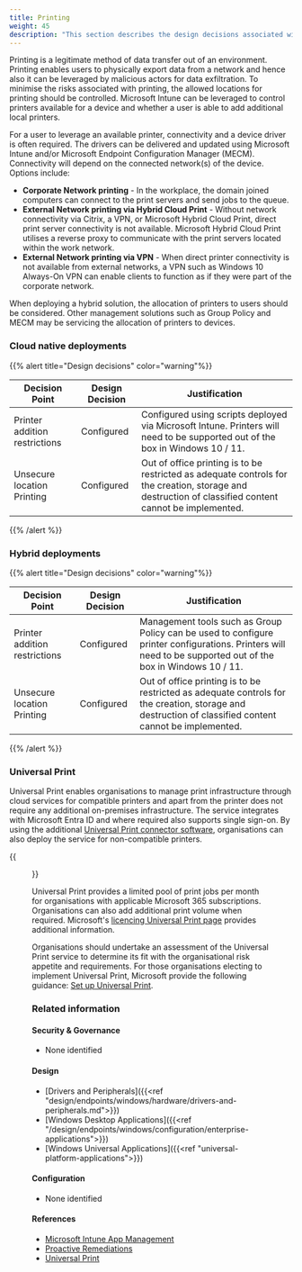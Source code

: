 ```yaml
---
title: Printing
weight: 45
description: "This section describes the design decisions associated with the management of Applications deployed to endpoints for system(s) built using ASD's Blueprint for Secure Cloud."
---
```


Printing is a legitimate method of data transfer out of an environment. Printing enables users to physically export data from a network and hence also it can be leveraged by malicious actors for data exfiltration. To minimise the risks associated with printing, the allowed locations for printing should be controlled. Microsoft Intune can be leveraged to control printers available for a device and whether a user is able to add additional local printers.

For a user to leverage an available printer, connectivity and a device driver is often required. The drivers can be delivered and updated using Microsoft Intune and/or Microsoft Endpoint Configuration Manager (MECM). Connectivity will depend on the connected network(s) of the device. Options include:

* **Corporate Network printing** - In the workplace, the domain joined computers can connect to the print servers and send jobs to the queue.
* **External Network printing via Hybrid Cloud Print** - Without network connectivity via Citrix, a VPN, or Microsoft Hybrid Cloud Print, direct print server connectivity is not available. Microsoft Hybrid Cloud Print utilises a reverse proxy to communicate with the print servers located within the work network.
* **External Network printing via VPN** - When direct printer connectivity is not available from external networks, a VPN such as Windows 10 Always-On VPN can enable clients to function as if they were part of the corporate network.

When deploying a hybrid solution, the allocation of printers to users should be considered. Other management solutions such as Group Policy and MECM may be servicing the allocation of printers to devices.

### Cloud native deployments

{{% alert title="Design decisions" color="warning"%}}

| Decision Point                | Design Decision | Justification                                                                                                                                          |
| ----------------------------- | --------------- | ------------------------------------------------------------------------------------------------------------------------------------------------------ |
| Printer addition restrictions | Configured      | Configured using scripts deployed via Microsoft Intune. Printers will need to be supported out of the box in Windows 10 / 11.                          |
| Unsecure location Printing    | Configured      | Out of office printing is to be restricted as adequate controls for the creation, storage and destruction of classified content cannot be implemented. |

{{% /alert %}}

### Hybrid deployments

{{% alert title="Design decisions" color="warning"%}}

| Decision Point                | Design Decision | Justification                                                                                                                                                |
| ----------------------------- | --------------- | ------------------------------------------------------------------------------------------------------------------------------------------------------------ |
| Printer addition restrictions | Configured      | Management tools such as Group Policy can be used to configure printer configurations. Printers will need to be supported out of the box in Windows 10 / 11. |
| Unsecure location Printing    | Configured      | Out of office printing is to be restricted as adequate controls for the creation, storage and destruction of classified content cannot be implemented.       |

{{% /alert %}}

### Universal Print

Universal Print enables organisations to manage print infrastructure through cloud services for compatible printers and apart from the printer does not require any additional on-premises infrastructure. The service integrates with Microsoft Entra ID and where required also supports single sign-on. By using the additional [Universal Print connector software](https://learn.microsoft.com/universal-print/fundamentals/universal-print-connector-overview), organisations can also deploy the service for non-compatible printers. 

{{<figure src="https://learn.microsoft.com/universal-print/fundamentals/media/architecture-diagram.png" title="Universal Print Architecture">}}

Universal Print provides a limited pool of print jobs per month for organisations with applicable Microsoft 365 subscriptions. Organisations can also add additional print volume when required. Microsoft's [licencing Universal Print page](https://learn.microsoft.com/universal-print/fundamentals/universal-print-license) provides additional information.

Organisations should undertake an assessment of the Universal Print service to determine its fit with the organisational risk appetite and requirements. For those organisations electing to implement Universal Print, Microsoft provide the following guidance: [Set up Universal Print](https://learn.microsoft.com/universal-print/fundamentals/universal-print-getting-started).

### Related information

#### Security & Governance

* None identified

#### Design

* [Drivers and Peripherals]({{<ref "design/endpoints/windows/hardware/drivers-and-peripherals.md">}})
* [Windows Desktop Applications]({{<ref "/design/endpoints/windows/configuration/enterprise-applications">}})
* [Windows Universal Applications]({{<ref "universal-platform-applications">}})

#### Configuration

* None identified

#### References

* [Microsoft Intune App Management](https://docs.microsoft.com/mem/intune/apps/app-management)
* [Proactive Remediations](https://docs.microsoft.com/mem/analytics/proactive-remediations)
* [Universal Print](https://learn.microsoft.com/universal-print/fundamentals/)
